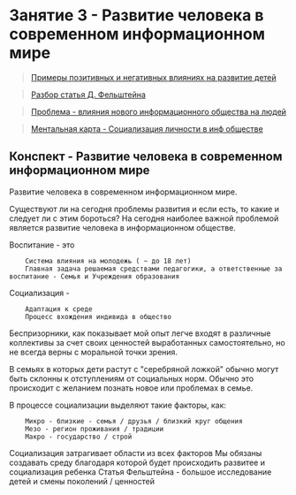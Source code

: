# Занятие 3 - Развитие человека в современном информационном мире


>[Примеры позитивных и негативных влияниях на развитие детей](https://github.com/TradesMark/Problems_of_Informatization_education/blob/main/%D0%97%D0%B0%D0%BD%D1%8F%D1%82%D0%B8%D0%B5_3/%D0%BF%D1%80%D0%B8%D0%BC%D0%B5%D1%80%D1%8B%20%D0%BE%20%D0%BF%D0%BE%D0%B7%D0%B8%D1%82%D0%B8%D0%B2%D0%BD%D1%8B%D1%85%20%D0%B8%20%D0%BD%D0%B5%D0%B3%D0%B0%D1%82%D0%B8%D0%B2%D0%BD%D1%8B%D1%85%20%D0%B2%D0%BB%D0%B8%D1%8F%D0%BD%D0%B8%D1%8F%D1%85%20%D0%BD%D0%B0%20%D1%80%D0%B0%D0%B7%D0%B2%D0%B8%D1%82%D0%B8%D0%B5%20%D0%B4%D0%B5%D1%82%D0%B5%D0%B9.pdf)


>[Разбор статья Д. Фельштейна](https://github.com/TradesMark/Problems_of_Informatization_education/blob/main/%D0%97%D0%B0%D0%BD%D1%8F%D1%82%D0%B8%D0%B5_3/%D0%9D%D0%B0%D0%B9%D0%B4%D0%B8%D1%82%D0%B5%20%D0%B2%20%D0%A1%D0%B5%D1%82%D0%B8%20%D0%B8%20%D0%BF%D1%80%D0%BE%D1%87%D0%B8%D1%82%D0%B0%D0%B9%D1%82%D0%B5%20%D1%81%D1%82%D0%B0%D1%82%D1%8C%D1%8E%20%D0%94.%20%D0%A4%D0%B5%D0%BB%D1%8C%D1%88%D1%82%D0%B5%D0%B9%D0%BD%D0%B0.pdf)


>[Проблема - влияния нового информационного общества на людей](https://github.com/TradesMark/Problems_of_Informatization_education/blob/main/%D0%97%D0%B0%D0%BD%D1%8F%D1%82%D0%B8%D0%B5_3/%D0%9F%D0%BE%D0%B4%D1%83%D0%BC%D0%B0%D0%B9%D1%82%D0%B5%20%D0%BD%D0%B0%D0%B4%20%D0%BF%D1%80%D0%BE%D0%B1%D0%BB%D0%B5%D0%BC%D0%BE%D0%B9%2C%20%D0%BA%D0%B0%D0%BA%20%D0%BD%D0%BE%D0%B2%D0%BE%D0%B5%20%D0%B8%D0%BD%D1%84%D0%BE%D1%80%D0%BC%D0%B0%D1%86%D0%B8%D0%BE%D0%BD%D0%BD%D0%BE%D0%B5%20%D0%BE%D0%BA%D1%80%D1%83%D0%B6%D0%B5%D0%BD%D0%B8%D0%B5.pdf)


>[Ментальная карта - Социализация личности в инф обществе](https://github.com/TradesMark/Problems_of_Informatization_education/blob/main/%D0%97%D0%B0%D0%BD%D1%8F%D1%82%D0%B8%D0%B5_3/%D0%A1%D0%BE%D1%86%D0%B8%D0%B0%D0%BB%D0%B8%D0%B7%D0%B0%D1%86%D0%B8%D1%8F%20%D0%BB%D0%B8%D1%87%D0%BD%D0%BE%D1%81%D1%82%D0%B8%20%D0%B2%20%D0%B8%D0%BD%D1%84%20%D0%BE%D0%B1%D1%89%D0%B5%D1%81%D1%82%D0%B2%D0%B5.pdf)


## Конспект - Развитие человека в современном информационном мире

Развитие человека в современном информационном мире.


Существуют ли на сегодня проблемы развития и если есть, то какие и следует ли с этим бороться? 
На сегодня наиболее важной проблемой является развитие человека в информационном обществе.


Воспитание - это 
        
        Система влияния на молодежь ( ~ до 18 лет)
        Главная задача решаемая средствами педагогики, а ответственные за воспитание - Семья и Учреждения образования

Социализация - 
        
        Адаптация к среде
        Процесс вхождения индивида в общество 


Беспризорники, как показывает мой опыт легче входят в различные коллективы за счет своих ценностей выработанных самостоятельно, но не всегда верны с моральной точки зрения. 


В семьях в которых дети растут с "серебряной ложкой" обычно могут быть склонны к отступлениям от социальных норм. Обычно это происходит с желанием познать новое или проблемах в семье.


В процессе социализации выделяют такие факторы, как:

        Микро - близкие - семья / друзья / близкий круг общения 
	    Мезо - регион проживания / традиции 
	    Макро - государство / строй 

Социализация затрагивает области из всех факторов 
Мы обязаны создавать среду благодаря которой будет происходить развитее и социализация ребенка
Статья Фельштейна - большое исследование детей и смены поколений / ценностей 

    
    
